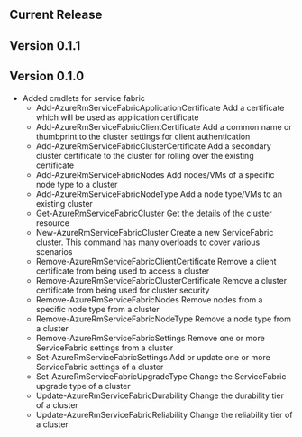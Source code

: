 ﻿<!--
    Please leave this section at the top of the change log.

    Changes for the current release should go under the section titled "Current Release", and should adhere to the following format:

    ## Current Release
    * Overview of change #1
        - Additional information about change #1
    * Overview of change #2
        - Additional information about change #2
        - Additional information about change #2
    * Overview of change #3
    * Overview of change #4
        - Additional information about change #4

    ## YYYY.MM.DD - Version X.Y.Z (Previous Release)
    * Overview of change #1
        - Additional information about change #1
-->
## Current Release

## Version 0.1.1

## Version 0.1.0

* Added cmdlets for service fabric
    - Add-AzureRmServiceFabricApplicationCertificate
        Add a certificate which will be used as application certificate
    - Add-AzureRmServiceFabricClientCertificate
        Add a common name or thumbprint to the cluster settings for client authentication
    - Add-AzureRmServiceFabricClusterCertificate
        Add a secondary cluster certificate to the cluster for rolling over the existing certificate
    - Add-AzureRmServiceFabricNodes
        Add nodes/VMs of a specific node type to a cluster
    - Add-AzureRmServiceFabricNodeType
        Add a node type/VMs to an existing cluster
    - Get-AzureRmServiceFabricCluster
        Get the details of the cluster resource
    - New-AzureRmServiceFabricCluster
        Create a new ServiceFabric cluster. This command has many overloads to cover various scenarios
    - Remove-AzureRmServiceFabricClientCertificate
        Remove a client certificate from being used to access a cluster
    - Remove-AzureRmServiceFabricClusterCertificate
        Remove a cluster certificate from being used for cluster security
    - Remove-AzureRmServiceFabricNodes
        Remove nodes from a specific node type from a cluster
    - Remove-AzureRmServiceFabricNodeType
        Remove a node type from a cluster
    - Remove-AzureRmServiceFabricSettings
        Remove one or more ServiceFabric settings from a cluster
    - Set-AzureRmServiceFabricSettings
        Add or update one or more ServiceFabric settings of a cluster
    - Set-AzureRmServiceFabricUpgradeType
        Change the ServiceFabric upgrade type of a cluster
    - Update-AzureRmServiceFabricDurability
        Change the durability tier of a cluster
    - Update-AzureRmServiceFabricReliability
        Change the reliability tier of a cluster